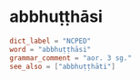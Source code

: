 # abbhuṭṭhāsi

``` toml
dict_label = "NCPED"
word = "abbhuṭṭhāsi"
grammar_comment = "aor. 3 sg."
see_also = ["abbhuṭṭhāti"]
```

